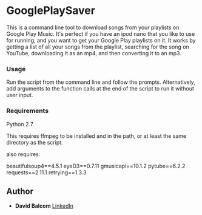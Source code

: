 # GooglePlaySaver #

This is a command line tool to download songs from your playlists on Google Play Music. It's perfect if you have an ipod nano that you like to use for running, and you want to get your Google Play playlists on it. It works by getting a list of all your songs from the playlist, searching for the song on YouTube, downloading it as an mp4, and then converting it to an mp3.

### Usage ###

Run the script from the command line and follow the prompts. Alternatively, add arguments to the function calls at the end of the script to run it without user input.

### Requirements ###

Python 2.7

This requires ffmpeg to be installed and in the path, or at least the same directory as the script. 

also requires:

beautifulsoup4==4.5.1
eyeD3==0.7.11
gmusicapi==10.1.2
pytube==6.2.2
requests==2.11.1
retrying==1.3.3

## Author

* **David Balcom** [LinkedIn](https://www.linkedin.com/in/djbalcom)